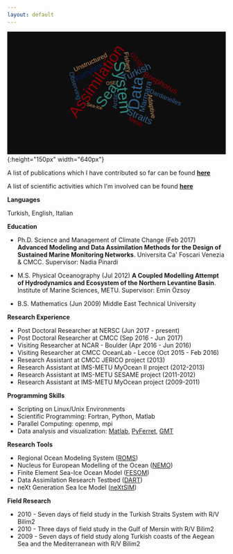 ```yaml
---
layout: default
---
```

![](../pics/wordcloud.png){:height="150px" width="640px"}

A list of publications which I have contributed so far can be found **[here](/about/publication)**

A list of scientific activities which I'm involved can be found **[here](/calendar/index)**

**Languages**

Turkish, English, Italian

**Education**

- Ph.D. Science and Management of Climate Change (Feb 2017) **Advanced Modeling and Data Assimilation Methods for the Design of Sustained Marine Monitoring Networks**. Universita Ca' Foscari Venezia & CMCC. Supervisor: Nadia Pinardi

- M.S. Physical Oceanography (Jul 2012) **A Coupled Modelling Attempt of Hydrodynamics and Ecosystem of the Northern Levantine Basin**. Institute of Marine Sciences, METU. Supervisor: Emin Özsoy

- B.S. Mathematics (Jun 2009) Middle East Technical University

**Research Experience**

- Post Doctoral Researcher at NERSC (Jun 2017 - present)
- Post Doctoral Researcher at CMCC (Sep 2016 - Jun 2017)
- Visiting Researcher at NCAR - Boulder (Apr 2016 - Jun 2016)
- Visiting Researcher at CMCC OceanLab - Lecce (Oct 2015 - Feb 2016)
- Research Assistant at CMCC JERICO project (2013)
- Research Assistant at IMS-METU MyOcean II project (2012-2013)
- Research Assistant at IMS-METU SESAME project (2011-2012)
- Research Assistant at IMS-METU MyOcean project (2009-2011)

**Programming Skills**

- Scripting on Linux/Unix Environments
- Scientific Programming: Fortran, Python, Matlab
- Parallel Computing: openmp, mpi
- Data analysis and visualization: [Matlab](https://www.mathworks.com),
  [PyFerret](https://ferret.pmel.noaa.gov/Ferret/documentation/pyferret),
[GMT](http://gmt.soest.hawaii.edu)

**Research Tools**

- Regional Ocean Modeling System ([ROMS](https://www.myroms.org))
- Nucleus for European Modelling of the Ocean ([NEMO](https://www.nemo-ocean.eu))
- Finite Element Sea-Ice Ocean Model ([FESOM](https://fesom.de))
- Data Assimilation Research Testbed ([DART](http://www.image.ucar.edu/DAReS/DART))
- neXt Generation Sea Ice Model ([neXtSIM](https://www.nersc.no/group/sea-ice-modelling]))

**Field Research**

- 2010 - Seven days of field study in the Turkish Straits System with R/V Bilim2
- 2010 - Three days of field study in the Gulf of Mersin with R/V Bilim2
- 2009 - Seven days of field study along Turkish coasts of the Aegean Sea and the Mediterranean with R/V Bilim2

